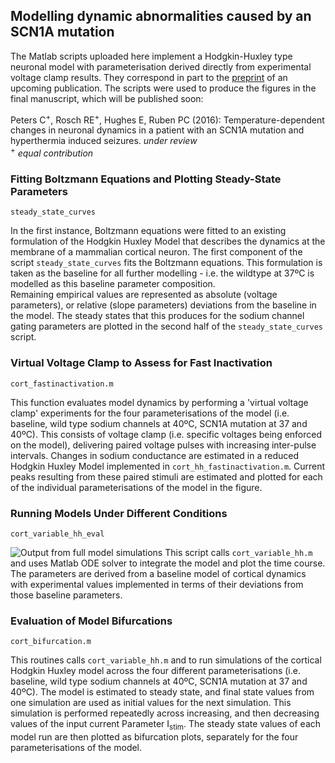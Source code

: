 ## Modelling dynamic abnormalities caused by an SCN1A mutation
The Matlab scripts uploaded here implement a Hodgkin-Huxley type neuronal model with parameterisation derived directly from experimental voltage clamp results. They correspond in part to the <a href="http://dx.doi.org/10.1101/048520">preprint</a> of an upcoming publication. The scripts were used to produce the figures in the final manuscript, which will be published soon:

Peters C<sup>+</sup>, Rosch RE<sup>+</sup>, Hughes E, Ruben PC (2016): Temperature-dependent changes in neuronal dynamics in a patient with an SCN1A mutation and hyperthermia induced seizures. <em> under review </em> <br>
<sup>+</sup> <em>equal contribution</em>

### Fitting Boltzmann Equations and Plotting Steady-State Parameters
```
steady_state_curves
```
In the first instance, Boltzmann equations were fitted to an existing formulation of the Hodgkin Huxley Model that describes the dynamics at the membrane of a mammalian cortical neuron. The first component of the script `steady_state_curves` fits the Boltzmann equations. 
This formulation is taken as the baseline for all further modelling - i.e. the wildtype at 37ºC is modelled as this baseline parameter composition. <br>
Remaining empirical values are represented as absolute (voltage parameters), or relative (slope parameters) deviations from the baseline in the model. The steady states that this produces for the sodium channel gating parameters are plotted in the second half of the `steady_state_curves` script. 

### Virtual Voltage Clamp to Assess for Fast Inactivation
``` 
cort_fastinactivation.m
```
This function evaluates model dynamics by performing a 'virtual voltage clamp' experiments for the four parameterisations of the model (i.e. baseline, wild type sodium channels at 40ºC, SCN1A mutation at 37 and 40ºC). This consists of voltage clamp (i.e. specific voltages being enforced on the model), delivering paired voltage pulses with increasing inter-pulse intervals. Changes in sodium conductance are estimated in a reduced Hodgkin Huxley Model implemented in `cort_hh_fastinactivation.m`. Current peaks resulting from these paired stimuli are estimated and plotted for each of the individual parameterisations of the model in the figure. 


### Running Models Under Different Conditions
```
cort_variable_hh_eval
```
![Output from full model simulations](https://cloud.githubusercontent.com/assets/12950773/16312193/8040b0fc-396b-11e6-8560-272a28e32430.png "Model simulations")
This script calls `cort_variable_hh.m` and uses Matlab ODE solver to integrate the model and plot the time course. The parameters are derived from a baseline model of cortical dynamics with experimental values implemented in terms of their deviations from those baseline parameters. 

### Evaluation of Model Bifurcations 
```
cort_bifurcation.m
```
This routines calls `cort_variable_hh.m` and to run simulations of the cortical Hodgkin Huxley model across the four different parameterisations (i.e. baseline, wild type sodium channels at 40ºC, SCN1A mutation at 37 and 40ºC). The model is estimated to steady state, and final state values from one simulation are used as initial values for the next simulation. This simulation is performed repeatedly across increasing, and then decreasing values of the input current Parameter I<sub>stim</sub>. The steady state values of each model run are then plotted as bifurcation plots, separately for the four parameterisations of the model.
